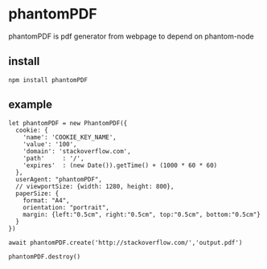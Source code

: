 # phantomPDF

phantomPDF is pdf generator from webpage to depend on phantom-node


## install
```
npm install phantomPDF
```

## example
```
let phantomPDF = new PhantomPDF({
  cookie: {
    'name': 'COOKIE_KEY_NAME',
    'value': '100',
    'domain': 'stackoverflow.com',
    'path'     : '/',
    'expires'  : (new Date()).getTime() + (1000 * 60 * 60)
  },
  userAgent: "phantomPDF",
  // viewportSize: {width: 1280, height: 800},
  paperSize: {
    format: "A4",
    orientation: "portrait",
    margin: {left:"0.5cm", right:"0.5cm", top:"0.5cm", bottom:"0.5cm"}
  }
})

await phantomPDF.create('http://stackoverflow.com/','output.pdf')

phantomPDF.destroy()
```